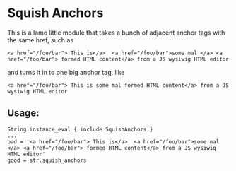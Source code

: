 # Squish Anchors

This is a lame little module that takes a bunch of adjacent anchor tags with the same href, such as

    <a href="/foo/bar"> This is</a>  <a href="/foo/bar">some mal </a> <a href="/foo/bar"> formed HTML content</a> from a JS wysiwig HTML editor

and turns it in to one big anchor tag, like

    <a href="/foo/bar"> This is some mal formed HTML content</a> from a JS wysiwig HTML editor 

## Usage:

    String.instance_eval { include SquishAnchors }
    ...
    bad = '<a href="/foo/bar"> This is</a>  <a href="/foo/bar">some mal </a> <a href="/foo/bar"> formed HTML content</a> from a JS wysiwig HTML editor'
    good = str.squish_anchors
